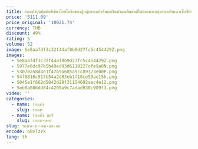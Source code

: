 ```yaml
---
title: รองเท้าบูตหุ้มข้อสีเขียวโรสโกธิคของผู้หญิงรองเท้าส้นเตารีดหัวมนสีผสมดีไซน์เฉพาะกลุ่มรองเท้าแนวเซ็กซี่สำหรับงานปาร์ตี้ของ2024
price: '5111.09'
price_original: '10021.74'
currency: THB
discount: 49%
rating: 5
volume: 52
image: Se8aafdf3c32f44af8b9d27fc5c454429Z.png
images:
  - Se8aafdf3c32f44af8b9d27fc5c454429Z.png
  - S977e6dc97b5b49ed93d6119227cfe9a0N.png
  - S3070a58d4e1f47b9a685a9cc89373e00P.png
  - S4f0816c517b54a2d83eb1f10ce59ae15h.png
  - S045e1f662d5042d29f31154692aec4e12.png
  - Seb0a086dd84c4209a9c7adad938c909f3.png
video: ''
categories:
  - name: รองเท้า
    slug: รองเท
  - name: รองเท้า สตรี
    slug: รองเท-สตร
slug: รองเท-าบ-ตห-มข-อส
encode: oBvTzrk
lang: th
---
```

  